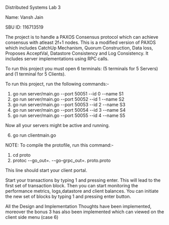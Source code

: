Distributed Systems Lab 3

Name: Vansh Jain

SBU ID: 116713519


The project is to handle a PAXOS Consensus protocol which can achieve consensus with atleast 2f+1 nodes.
This is a modified version of PAXOS which includes CatchUp Mechanism, Quorum Construction, Data loss, Proposes AcceptVal, Datastore Consistency and Log Consistency.
It includes server implementations using RPC calls.

To run this project you must open 6 terminals: (5 terminals for 5 Servers) and (1 terminal for 5 Clients).

To run this project, run the following commands:-

1. go run server/main.go --port 50051 --id 0 --name S1
2. go run server/main.go --port 50052 --id 1 --name S2
3. go run server/main.go --port 50053 --id 2 --name S3
4. go run server/main.go --port 50054 --id 3 --name S4
5. go run server/main.go --port 50055 --id 4 --name S5
   
Now all your servers might be active and running.

6. go run clientmain.go

NOTE: To compile the protofile, run this command:-
1. cd proto
2. protoc --go_out=. --go-grpc_out=. proto.proto



   
This line should start your client portal.

Start your transactions by typing 1 and pressing enter. This will lead to the first set of transaction block. Then you can start monitoring the performance metrics, logs,datastore and client balances. You can initiate the new set of blocks by typing 1 and pressing enter button.

All the Design and Implementation Thoughts have been implemented, moreover the bonus 3 has also been implemented which can viewed on the client side menu (case 6)










